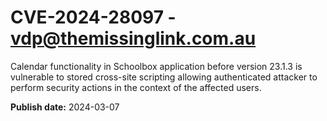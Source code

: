 # CVE-2024-28097 - vdp@themissinglink.com.au

Calendar functionality in Schoolbox application 
before version 23.1.3 is vulnerable to stored cross-site scripting 
allowing authenticated attacker to perform security actions in the 
context of the affected users.

**Publish date:** 2024-03-07
